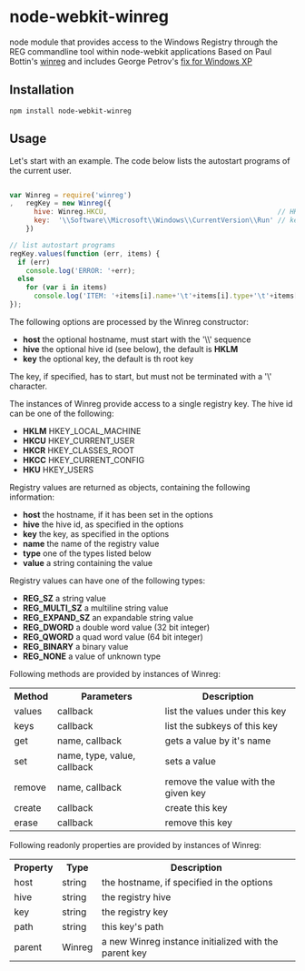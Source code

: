 node-webkit-winreg
===========

node module that provides access to the Windows Registry through the REG commandline tool within node-webkit applications
Based on Paul Bottin's [winreg](https://github.com/fresc81/node-winreg) and includes George Petrov's [fix for Windows XP](https://github.com/gpetrov/node-winreg/commit/c07f68811a7265b6ddf0afd894a5cf32c19a87d9)


Installation
------------

```shell
npm install node-webkit-winreg 
```


Usage
-----

Let's start with an example. The code below lists the autostart programs of the current user.

```javascript

var Winreg = require('winreg')
,   regKey = new Winreg({
      hive: Winreg.HKCU,                                          // HKEY_CURRENT_USER
      key:  '\\Software\\Microsoft\\Windows\\CurrentVersion\\Run' // key containing autostart programs
    })

// list autostart programs
regKey.values(function (err, items) {
  if (err)
    console.log('ERROR: '+err);
  else
    for (var i in items)
      console.log('ITEM: '+items[i].name+'\t'+items[i].type+'\t'+items[i].value);
});

```


The following options are processed by the Winreg constructor:

  * __host__  the optional hostname, must start with the '\\\\' sequence
  * __hive__  the optional hive id (see below), the default is __HKLM__
  * __key__   the optional key, the default is th root key

The key, if specified, has to start, but must not be terminated with a '\\' character.


The instances of Winreg provide access to a single registry key. The hive id can be one of the following:

  * __HKLM__  HKEY_LOCAL_MACHINE
  * __HKCU__  HKEY_CURRENT_USER
  * __HKCR__  HKEY_CLASSES_ROOT
  * __HKCC__  HKEY_CURRENT_CONFIG
  * __HKU__   HKEY_USERS


Registry values are returned as objects, containing the following information:

  * __host__  the hostname, if it has been set in the options
  * __hive__  the hive id, as specified in the options
  * __key__   the key, as specified in the options
  * __name__  the name of the registry value
  * __type__  one of the types listed below
  * __value__ a string containing the value


Registry values can have one of the following types:

  * __REG_SZ__        a string value
  * __REG_MULTI_SZ__  a multiline string value
  * __REG_EXPAND_SZ__ an expandable string value
  * __REG_DWORD__     a double word value (32 bit integer)
  * __REG_QWORD__     a quad word value (64 bit integer)
  * __REG_BINARY__    a binary value
  * __REG_NONE__      a value of unknown type


Following methods are provided by instances of Winreg:

<table>
  <tr>
    <th>Method</th>
    <th>Parameters</th>
    <th>Description</th>
  </tr>
  <tr>
    <td>values</td>
    <td>callback</td>
    <td>list the values under this key</td>
  </tr>
  <tr>
    <td>keys</td>
    <td>callback</td>
    <td>list the subkeys of this key</td>
  </tr>
  <tr>
    <td>get</td>
    <td>name, callback</td>
    <td>gets a value by it's name</td>
  </tr>
  <tr>
    <td>set</td>
    <td>name, type, value, callback</td>
    <td>sets a value</td>
  </tr>
  <tr>
    <td>remove</td>
    <td>name, callback</td>
    <td>remove the value with the given key</td>
  </tr>
  <tr>
    <td>create</td>
    <td>callback</td>
    <td>create this key</td>
  </tr>
  <tr>
    <td>erase</td>
    <td>callback</td>
    <td>remove this key</td>
  </tr>
</table>


Following readonly properties are provided by instances of Winreg:

<table>
  <tr>
    <th>Property</th>
    <th>Type</th>
    <th>Description</th>
  </tr>
  <tr>
    <td>host</td>
    <td>string</td>
    <td>the hostname, if specified in the options</td>
  </tr>
  <tr>
    <td>hive</td>
    <td>string</td>
    <td>the registry hive</td>
  </tr>
  <tr>
    <td>key</td>
    <td>string</td>
    <td>the registry key</td>
  </tr>
  <tr>
    <td>path</td>
    <td>string</td>
    <td>this key's path</td>
  </tr>
  <tr>
    <td>parent</td>
    <td>Winreg</td>
    <td>a new Winreg instance initialized with the parent key</td>
  </tr>
</table>
